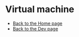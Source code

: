# Virtual machine

- [Back to the Home page](../../README.md)
- [Back to the Dev page](../README.md)
